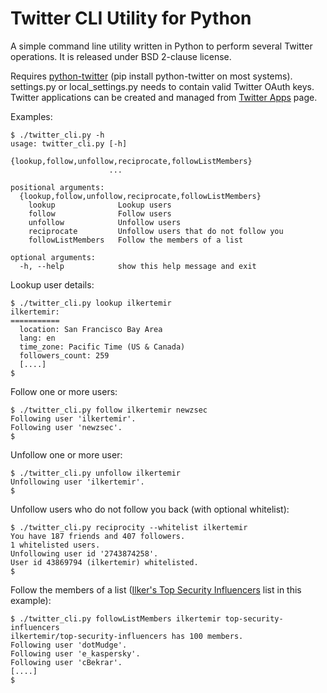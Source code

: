 Twitter CLI Utility for Python
==============================
A simple command line utility written in Python to perform several Twitter operations. It is released under BSD 2-clause license.  

Requires [python-twitter](https://github.com/bear/python-twitter) (pip install python-twitter on most systems). settings.py or local_settings.py needs to contain valid Twitter OAuth keys. Twitter applications can be created and managed from [Twitter Apps](https://apps.twitter.com/) page.

Examples:

    $ ./twitter_cli.py -h
    usage: twitter_cli.py [-h]
                          {lookup,follow,unfollow,reciprocate,followListMembers}
                          ...

    positional arguments:
      {lookup,follow,unfollow,reciprocate,followListMembers}
        lookup              Lookup users
        follow              Follow users
        unfollow            Unfollow users
        reciprocate         Unfollow users that do not follow you
        followListMembers   Follow the members of a list

    optional arguments:
      -h, --help            show this help message and exit

Lookup user details:

    $ ./twitter_cli.py lookup ilkertemir
    ilkertemir:
    ===========
      location: San Francisco Bay Area
      lang: en
      time_zone: Pacific Time (US & Canada)
      followers_count: 259
      [....]
    $

Follow one or more users:

    $ ./twitter_cli.py follow ilkertemir newzsec
    Following user 'ilkertemir'.
    Following user 'newzsec'.
    $

Unfollow one or more user:

    $ ./twitter_cli.py unfollow ilkertemir 
    Unfollowing user 'ilkertemir'.
    $

Unfollow users who do not follow you back (with optional whitelist):

    $ ./twitter_cli.py reciprocity --whitelist ilkertemir
    You have 187 friends and 407 followers.
    1 whitelisted users.
    Unfollowing user id '2743874258'.
    User id 43869794 (ilkertemir) whitelisted.
    $

Follow the members of a list ([Ilker's Top Security Influencers](https://twitter.com/IlkerTemir/lists/top-security-influencers) list in this example):

    $ ./twitter_cli.py followListMembers ilkertemir top-security-influencers
    ilkertemir/top-security-influencers has 100 members.
    Following user 'dotMudge'.
    Following user 'e_kaspersky'.
    Following user 'cBekrar'.
    [....]
    $
